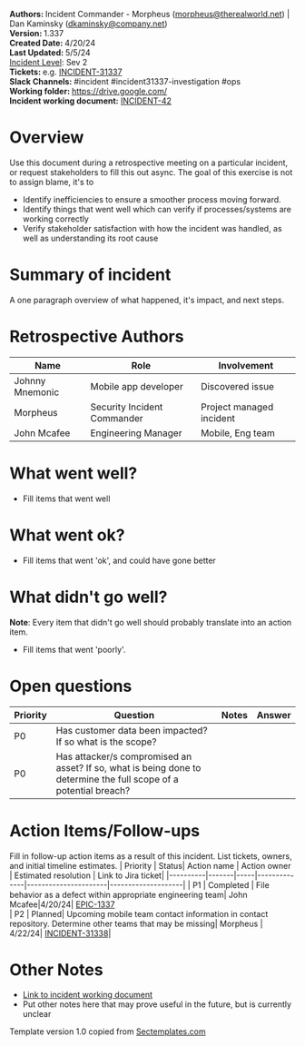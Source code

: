 <b>Authors: </b>Incident Commander -  Morpheus (morpheus@therealworld.net) | Dan Kaminsky (dkaminsky@company.net) <br>
<b>Version: </b>1.337<br>
<b>Created Date: </b>4/20/24<br>
<b>Last Updated: </b>5/5/24<br>
<a href="./Incident_response_definitions_and_severity_levels.md">Incident Level</a>: Sev 2<br> 
<b>Tickets: </b>e.g. [INCIDENT-31337](https://yourjira/INCIDENT-31337)<br> 
<b>Slack Channels: </b>#incident #incident31337-investigation #ops<br> 
<b>Working folder: </b><a href="https://drive.google.com/">https://drive.google.com/</a><br> 
<b>Incident working document:</b> [INCIDENT-42](https://drive.google.com/?incident-42)<br>

# Overview
Use this document during a retrospective meeting on a particular incident, or request stakeholders to fill this out async. The goal of this exercise is not to assign blame, it's to 
* Identify inefficiencies to ensure a smoother process moving forward.
* Identify things that went well which can verify if processes/systems are working correctly
* Verify stakeholder satisfaction with how the incident was handled, as well as understanding its root cause

# Summary of incident
A one paragraph overview of what happened, it's impact, and next steps. 

# Retrospective Authors
| Name     |  Role    | Involvement                  |
|----------|----------|------------------------------| 
|Johnny Mnemonic | Mobile app developer | Discovered issue|  
|Morpheus| Security Incident Commander | Project managed incident| 
|John Mcafee| Engineering Manager| Mobile, Eng team |


# What went well? 
* Fill items that went well

# What went ok?
* Fill items that went 'ok', and could have gone better

# What didn't go well?
<b>Note</b>: Every item that didn't go well should probably translate into an action item. 
* Fill items that went 'poorly'.


# Open questions
| Priority | Question | Notes | Answer|
|---------|-------|-------|---------|
|P0| Has customer data been impacted? If so what is the scope?| | 
|P0| Has attacker/s compromised an asset? If so, what is being done to determine the full scope of a potential breach? | | 

# Action Items/Follow-ups
Fill in follow-up action items as a result of this incident. List tickets, owners, and initial timeline estimates. 
| Priority | Status| Action name | Action owner | Estimated resolution | Link to Jira ticket| 
|----------|-------|-----|--------------|----------------------|--------------------|
| P1 | Completed | File behavior as a defect within appropriate engineering team| John Mcafee|4/20/24| [EPIC-1337](https://yourjira/EPIC-1337)  
| P2 | Planned| Upcoming mobile team contact information in contact repository. Determine other teams that may be missing| Morpheus | 4/22/24| [INCIDENT-31338](https://yourjira/INCIDENT-31338)|


# Other Notes
* [Link to incident working document](https://drive.google.com/?incident-31337)</A>
* Put other notes here that may prove useful in the future, but is currently unclear

Template version 1.0 copied from [Sectemplates.com](https://www.sectemplates.com)
